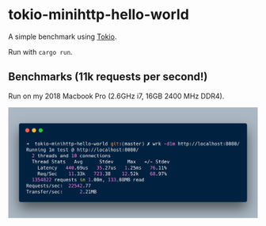 # tokio-minihttp-hello-world
A simple benchmark using [Tokio](https://tokio.rs/).

Run with `cargo run`.

## Benchmarks (11k requests per second!)
Run on my 2018 Macbook Pro (2.6GHz i7, 16GB 2400 MHz DDR4).

![](./benchmark.png)
